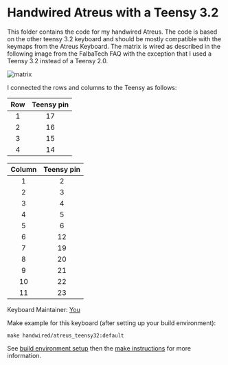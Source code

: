 # Handwired Atreus with a Teensy 3.2

This folder contains the code for my handwired Atreus.
The code is based on the other teensy 3.2 keyboard and should be mostly compatible with the keymaps from the Atreus Keyboard.
The matrix is wired as described in the following image from the FalbaTech FAQ with the exception that I used a Teensy 3.2 instead of a Teensy 2.0.

![matrix](https://falba.tech/wp-content/uploads/2017/10/manual_atreus.jpg)

I connected the rows and columns to the Teensy as follows:

| Row | Teensy pin |
|:---:|:----------:|
|  1  |     17     |
|  2  |     16     |
|  3  |     15     |
|  4  |     14     |

| Column | Teensy pin |
|:------:|:----------:|
|    1   |      2     |
|    2   |      3     |
|    3   |      4     |
|    4   |      5     |
|    5   |      6     |
|    6   |     12     |
|    7   |     19     |
|    8   |     20     |
|    9   |     21     |
|   10   |     22     |
|   11   |     23     |


Keyboard Maintainer: [You](https://github.com/j-kramer)

Make example for this keyboard (after setting up your build environment):

    make handwired/atreus_teensy32:default

See [build environment setup](https://docs.qmk.fm/build_environment_setup.html) then the [make instructions](https://docs.qmk.fm/make_instructions.html) for more information.